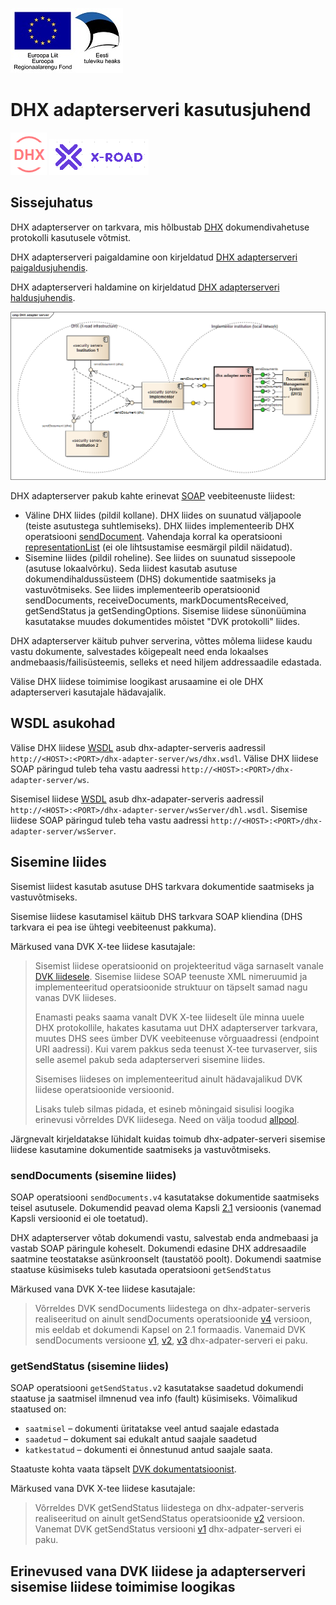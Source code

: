 ![](EL_Regionaalarengu_Fond_horisontaalne.jpg)


# DHX adapterserveri kasutusjuhend

![](DHX.PNG)  ![](X-ROAD.PNG)

## Sissejuhatus
DHX adapterserver on tarkvara, mis hõlbustab [DHX](https://e-gov.github.io/DHX/) dokumendivahetuse protokolli kasutusele võtmist.

DHX adapterserveri paigaldamine oon kirjeldatud [DHX adapterserveri paigaldusjuhendis](adapter-server-paigaldusjuhend.md).

DHX adapterserveri haldamine on kirjeldatud [DHX adapterserveri haldusjuhendis](adapter-server-haldusjuhend.md).

![](dhx-adapter-server.png)

DHX adapterserver pakub kahte erinevat [SOAP](https://www.w3.org/TR/2000/NOTE-SOAP-20000508/) veebiteenuste liidest:
* Väline DHX liides (pildil kollane). DHX liides on suunatud väljapoole (teiste asutustega suhtlemiseks). DHX liides implementeerib DHX operatsiooni [sendDocument](https://github.com/e-gov/DHX/blob/master/files/sendDocument.md). Vahendaja korral ka operatsiooni [representationList](https://github.com/e-gov/DHX/blob/master/files/representationList.md) (ei ole lihtsustamise eesmärgil pildil näidatud).
* Sisemine liides (pildil roheline). See liides on suunatud sissepoole (asutuse lokaalvõrku). Seda liidest kasutab asutuse dokumendihaldussüsteem (DHS) dokumentide saatmiseks ja vastuvõtmiseks. See liides implementeerib operatsioonid sendDocuments, receiveDocuments, markDocumentsReceived, getSendStatus ja getSendingOptions. Sisemise liidese sünonüümina kasutatakse muudes dokumentides mõistet "DVK protokolli" liides.

DHX adapterserver käitub puhver serverina, võttes mõlema liidese kaudu vastu dokumente, salvestades kõigepealt need enda lokaalses andmebaasis/failisüsteemis, selleks et need hiljem addressaadile edastada.

Välise DHX liidese toimimise loogikast arusaamine ei ole DHX adapterserveri kasutajale hädavajalik.

## WSDL asukohad

Välise DHX liidese [WSDL](https://github.com/e-gov/DHX-adapter/blob/master/dhx-adapter-ws/src/main/resources/dhx.wsdl) asub dhx-adapter-serveris aadressil `http://<HOST>:<PORT>/dhx-adapter-server/ws/dhx.wsdl`.
Välise DHX liidese SOAP päringud tuleb teha vastu aadressi `http://<HOST>:<PORT>/dhx-adapter-server/ws`.

Sisemisel liidese [WSDL]() asub dhx-adapater-serveris aadressil `http://<HOST>:<PORT>/dhx-adapter-server/wsServer/dhl.wsdl`. 
Sisemise liidese SOAP päringud tuleb teha vastu aadressi `http://<HOST>:<PORT>/dhx-adapter-server/wsServer`.
  
## Sisemine liides

Sisemist liidest kasutab asutuse DHS tarkvara dokumentide saatmiseks ja vastuvõtmiseks.

Sisemise liidese kasutamisel käitub DHS tarkvara SOAP kliendina (DHS tarkvara ei pea ise ühtegi veebiteenust pakkuma).

Märkused vana DVK X-tee liidese kasutajale: 
> Sisemist liidese operatsioonid on projekteeritud väga sarnaselt vanale [DVK liidesele](https://github.com/e-gov/DVK/blob/master/doc/DVKspek.md). 
> Sisemise liidese SOAP teenuste XML nimeruumid ja implementeeritud operatsioonide struktuur on täpselt samad nagu vanas DVK liideses.
> 
> Enamasti peaks saama vanalt DVK X-tee liideselt üle minna uuele DHX protokollile, hakates kasutama uut DHX adapterserver tarkvara, muutes DHS sees ümber DVK veebiteenuse võrguaadressi (endpoint URI aadressi).
> Kui varem pakkus seda teenust X-tee turvaserver, siis selle asemel pakub seda adapterserveri sisemine liides.
> 
> Sisemises liideses on implementeeritud ainult hädavajalikud DVK liidese operatsioonide versioonid.
>
> Lisaks tuleb silmas pidada, et esineb mõningaid sisulisi loogika erinevusi võrreldes DVK liidesega. Need on välja toodud [allpool](#erinevused-vana-dvk-liidese-ja-adapterserveri-sisemise-liidese-toimimise-loogikas). 

Järgnevalt kirjeldatakse lühidalt kuidas toimub dhx-adpater-serveri sisemise liidese kasutamine dokumentide saatmiseks ja vastuvõtmiseks. 

### sendDocuments (sisemine liides)

SOAP operatsiooni `sendDocuments.v4` kasutatakse dokumentide saatmiseks teisel asutusele.
Dokumendid peavad olema Kapsli [2.1](https://github.com/e-gov/DHX-adapter/blob/master/dhx-adapter-core/src/main/resources/Dvk_kapsel_vers_2_1_eng_est.xsd) versioonis (vanemad Kapsli versioonid ei ole toetatud).

DHX adapterserver võtab dokumendi vastu, salvestab enda andmebaasi ja vastab SOAP päringule koheselt. 
Dokumendi edasine DHX addresaadile saatmine teostatakse asünkroonselt (taustatöö poolt).
Dokumendi saatmise staatuse küsimiseks tuleb kasutada operatsiooni `getSendStatus`

Märkused vana DVK X-tee liidese kasutajale:
> Võrreldes DVK sendDocuments liidestega on dhx-adpater-serveris realiseeritud on ainult sendDocuments operatsioonide [v4](https://github.com/e-gov/DVK/blob/master/doc/DVKspek.md#senddocumentsv4) versioon, mis eeldab et dokumendi Kapsel on 2.1 formaadis.
> Vanemaid DVK sendDocuments versioone [v1](https://github.com/e-gov/DVK/blob/master/doc/DVKspek.md#senddocumentsv1), [v2](https://github.com/e-gov/DVK/blob/master/doc/DVKspek.md#senddocumentsv2), [v3](https://github.com/e-gov/DVK/blob/master/doc/DVKspek.md#senddocumentsv3) dhx-adpater-serveri ei paku.

### getSendStatus (sisemine liides)

SOAP operatsiooni `getSendStatus.v2` kasutatakse saadetud dokumendi staatuse ja saatmisel ilmnenud vea info (fault) küsimiseks.
Võimalikud staatused on:
* `saatmisel` – dokumenti üritatakse veel antud saajale edastada
* `saadetud` – dokument sai edukalt antud saajale saadetud
* `katkestatud` – dokumenti ei õnnestunud antud saajale saata.

Staatuste kohta vaata täpselt [DVK dokumentatsioonist](https://github.com/e-gov/DVK/blob/master/doc/DVKspek.md#edastatud-dokumentide-staatuse-kontroll).

Märkused vana DVK X-tee liidese kasutajale:
> Võrreldes DVK getSendStatus liidestega on dhx-adpater-serveris realiseeritud on ainult getSendStatus operatsioonide [v2](https://github.com/e-gov/DVK/blob/master/doc/DVKspek.md#getsendstatusv2) versioon.
> Vanemat DVK getSendStatus versiooni [v1](https://github.com/e-gov/DVK/blob/master/doc/DVKspek.md#getsendstatusv1) dhx-adpater-serveri ei paku.


## Erinevused vana DVK liidese ja adapterserveri sisemise liidese toimimise loogikas



